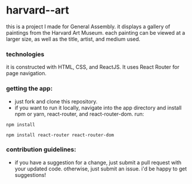 # harvard--art

this is a project I made for General Assembly. it displays a gallery of paintings from the Harvard Art Museum. each painting can be viewed at a larger size, as well as the title, artist, and medium used.


### technologies

it is constructed with HTML, CSS, and ReactJS. It uses React Router for page navigation.


 ### getting the app: 
 
 - just fork and clone this repository.
 - if you want to run it locally, navigate into the app directory and install npm or yarn, react-router, and react-router-dom. run:
 
 ```
 npm install
 ```
 ```
 npm install react-router react-router-dom
 ```
 
 
 ### contribution guidelines:
 
 - if you have a suggestion for a change, just submit a pull request with your updated code. otherwise, just submit an issue. i'd be happy to get suggestions!
